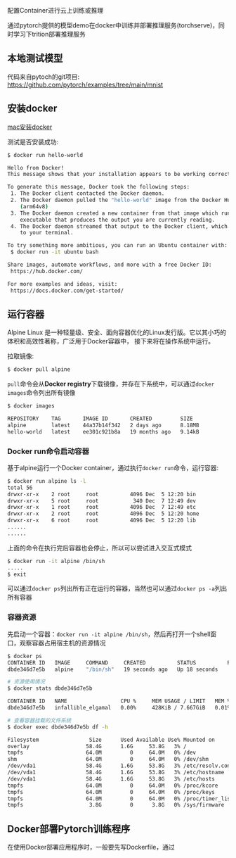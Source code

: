 配置Container进行云上训练或推理

通过pytorch提供的模型demo在docker中训练并部署推理服务(torchserve)，同时学习下trition部署推理服务

## 本地测试模型

代码来自pytoch的git项目: https://github.com/pytorch/examples/tree/main/mnist

## 安装docker

[mac安装docker](https://docs.docker.com/desktop/setup/sign-in/)

测试是否安装成功:
```bash
$ docker run hello-world

Hello from Docker!
This message shows that your installation appears to be working correctly.

To generate this message, Docker took the following steps:
 1. The Docker client contacted the Docker daemon.
 2. The Docker daemon pulled the "hello-world" image from the Docker Hub.
    (arm64v8)
 3. The Docker daemon created a new container from that image which runs the
    executable that produces the output you are currently reading.
 4. The Docker daemon streamed that output to the Docker client, which sent it
    to your terminal.

To try something more ambitious, you can run an Ubuntu container with:
 $ docker run -it ubuntu bash

Share images, automate workflows, and more with a free Docker ID:
 https://hub.docker.com/

For more examples and ideas, visit:
 https://docs.docker.com/get-started/
```

## 运行容器

Alpine Linux 是一种轻量级、安全、面向容器优化的Linux发行版。它以其小巧的体积和高效性著称，广泛用于Docker容器中，
接下来将在操作系统中运行。

拉取镜像:
```bash
$ docker pull alpine
```


`pull`命令会从**Docker registry**下载镜像，并存在下系统中，可以通过```docker images```命令列出所有镜像
```bash
$ docker images

REPOSITORY    TAG       IMAGE ID       CREATED         SIZE
alpine        latest    44a37b14f342   2 days ago      8.18MB
hello-world   latest    ee301c921b8a   19 months ago   9.14kB
```

### Docker run命令启动容器

基于alpine运行一个Docker container，通过执行```docker run```命令，运行容器:
```bash
$ docker run alpine ls -l
total 56
drwxr-xr-x    2 root     root          4096 Dec  5 12:20 bin
drwxr-xr-x    5 root     root           340 Dec  7 12:49 dev
drwxr-xr-x    1 root     root          4096 Dec  7 12:49 etc
drwxr-xr-x    2 root     root          4096 Dec  5 12:20 home
drwxr-xr-x    6 root     root          4096 Dec  5 12:20 lib
......
......
```

上面的命令在执行完后容器也会停止，所以可以尝试进入交互式模式
```bash
$ docker run -it alpine /bin/sh 
.....
$ exit
```

可以通过```docker ps```列出所有正在运行的容器，当然也可以通过```docker ps -a```列出所有容器

### 容器资源

先启动一个容器：```docker run -it alpine /bin/sh```，然后再打开一个shell窗口，观察容器占用宿主机的资源情况
```bash
$ docker ps
CONTAINER ID   IMAGE     COMMAND     CREATED          STATUS          PORTS     NAMES
dbde346d7e5b   alpine    "/bin/sh"   19 seconds ago   Up 18 seconds             infallible_elgamal

# 资源使用情况
$ docker stats dbde346d7e5b

CONTAINER ID   NAME                 CPU %     MEM USAGE / LIMIT   MEM %     NET I/O       BLOCK I/O    PIDS
dbde346d7e5b   infallible_elgamal   0.00%     428KiB / 7.667GiB   0.01%     1.02kB / 0B   0B / 4.1kB   1

# 查看容器挂载的文件系统
$ docker exec dbde346d7e5b df -h

Filesystem                Size      Used Available Use% Mounted on
overlay                  58.4G      1.6G     53.8G   3% /
tmpfs                    64.0M         0     64.0M   0% /dev
shm                      64.0M         0     64.0M   0% /dev/shm
/dev/vda1                58.4G      1.6G     53.8G   3% /etc/resolv.conf
/dev/vda1                58.4G      1.6G     53.8G   3% /etc/hostname
/dev/vda1                58.4G      1.6G     53.8G   3% /etc/hosts
tmpfs                    64.0M         0     64.0M   0% /proc/kcore
tmpfs                    64.0M         0     64.0M   0% /proc/keys
tmpfs                    64.0M         0     64.0M   0% /proc/timer_list
tmpfs                     3.8G         0      3.8G   0% /sys/firmware

```

## Docker部署Pytorch训练程序

在使用Docker部署应用程序时，一般要先写Dockerfile，通过